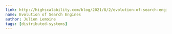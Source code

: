 ```yaml
---
link: http://highscalability.com/blog/2021/8/2/evolution-of-search-engines-architecture-algolia-new-search.html
name: Evolution of Search Engines
author: Julien Lemoine
tags: [distributed-systems] 
---
```

